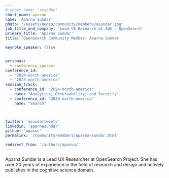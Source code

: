 ```yaml
---
# short_name: 'asundar'
short_name: apasun
name: 'Aparna Sundar'
photo: '/assets/media/community/members/asundar.jpg'
job_title_and_company: 'Lead UX Research at AWS - OpenSearch'
primary_title: 'Aparna Sundar'
title: 'OpenSearch Community Member: Aparna Sundar'

keynote_speaker: false


personas:
  - conference_speaker
conference_id:
  - "2024-north-america"
  - "2023-north-america"
session_track: 
  - conference_id: "2024-north-america"
    name: "Analytics, Observability, and Security"
  - conference_id: "2023-north-america"
    name: "Search"



twitter: 'asundartweets'
linkedin: 'aparnasundar'
github: 'apasun'
permalink: '/community/members/aparna-sundar.html'

redirect_from: '/authors/apasun/'
---
```


Aparna Sundar is a Lead UX Researcher at OpenSearch Project. She has over 20 years of experience in the field of research and design and actively publishes in the cognitive science domain.

